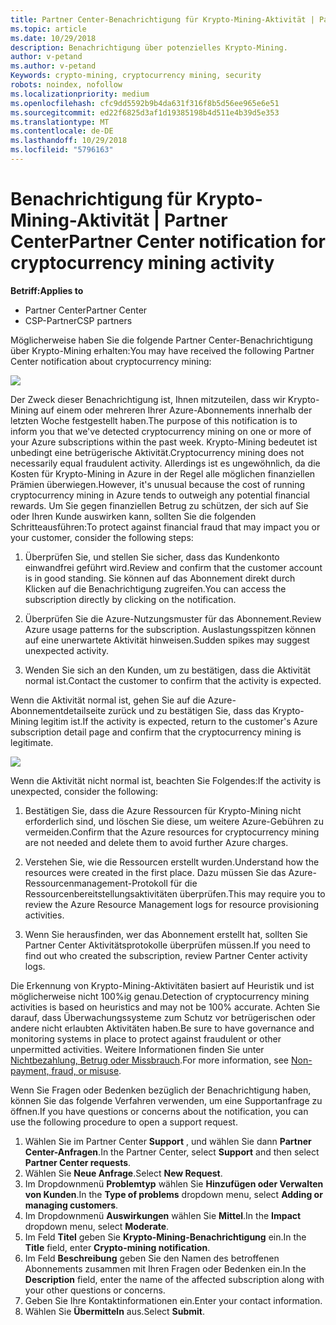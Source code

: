 ```yaml
---
title: Partner Center-Benachrichtigung für Krypto-Mining-Aktivität | Partner Center
ms.topic: article
ms.date: 10/29/2018
description: Benachrichtigung über potenzielles Krypto-Mining.
author: v-petand
ms.author: v-petand
Keywords: crypto-mining, cryptocurrency mining, security
robots: noindex, nofollow
ms.localizationpriority: medium
ms.openlocfilehash: cfc9dd5592b9b4da631f316f8b5d56ee965e6e51
ms.sourcegitcommit: ed22f6825d3af1d19385198b4d511e4b39d5e353
ms.translationtype: MT
ms.contentlocale: de-DE
ms.lasthandoff: 10/29/2018
ms.locfileid: "5796163"
---
```

# <a name="partner-center-notification-for-cryptocurrency-mining-activity"></a><span data-ttu-id="80975-103">Benachrichtigung für Krypto-Mining-Aktivität | Partner Center</span><span class="sxs-lookup"><span data-stu-id="80975-103">Partner Center notification for cryptocurrency mining activity</span></span>

**<span data-ttu-id="80975-104">Betriff:</span><span class="sxs-lookup"><span data-stu-id="80975-104">Applies to</span></span>**

-  <span data-ttu-id="80975-105">Partner Center</span><span class="sxs-lookup"><span data-stu-id="80975-105">Partner Center</span></span>
-  <span data-ttu-id="80975-106">CSP-Partner</span><span class="sxs-lookup"><span data-stu-id="80975-106">CSP partners</span></span>

<span data-ttu-id="80975-107">Möglicherweise haben Sie die folgende Partner Center-Benachrichtigung über Krypto-Mining erhalten:</span><span class="sxs-lookup"><span data-stu-id="80975-107">You may have received the following Partner Center notification about cryptocurrency mining:</span></span>
 
![](images/crypto1.png)

<span data-ttu-id="80975-108">Der Zweck dieser Benachrichtigung ist, Ihnen mitzuteilen, dass wir Krypto-Mining auf einem oder mehreren Ihrer Azure-Abonnements innerhalb der letzten Woche festgestellt haben.</span><span class="sxs-lookup"><span data-stu-id="80975-108">The purpose of this notification is to inform you that we've detected cryptocurrency mining on one or more of your Azure subscriptions within the past week.</span></span> <span data-ttu-id="80975-109">Krypto-Mining bedeutet ist unbedingt eine betrügerische Aktivität.</span><span class="sxs-lookup"><span data-stu-id="80975-109">Cryptocurrency mining does not necessarily equal fraudulent activity.</span></span> <span data-ttu-id="80975-110">Allerdings ist es ungewöhnlich, da die Kosten für Krypto-Mining in Azure in der Regel alle möglichen finanziellen Prämien überwiegen.</span><span class="sxs-lookup"><span data-stu-id="80975-110">However, it's unusual because the cost of running cryptocurrency mining in Azure tends to outweigh any potential financial rewards.</span></span> <span data-ttu-id="80975-111">Um Sie gegen finanziellen Betrug zu schützen, der sich auf Sie oder Ihren Kunde auswirken kann, sollten Sie die folgenden Schritteausführen:</span><span class="sxs-lookup"><span data-stu-id="80975-111">To protect against financial fraud that may impact you or your customer, consider the following steps:</span></span>

1.  <span data-ttu-id="80975-112">Überprüfen Sie, und stellen Sie sicher, dass das Kundenkonto einwandfrei geführt wird.</span><span class="sxs-lookup"><span data-stu-id="80975-112">Review and confirm that the customer account is in good standing.</span></span> <span data-ttu-id="80975-113">Sie können auf das Abonnement direkt durch Klicken auf die Benachrichtigung zugreifen.</span><span class="sxs-lookup"><span data-stu-id="80975-113">You can access the subscription directly by clicking on the notification.</span></span>

2.  <span data-ttu-id="80975-114">Überprüfen Sie die Azure-Nutzungsmuster für das Abonnement.</span><span class="sxs-lookup"><span data-stu-id="80975-114">Review Azure usage patterns for the subscription.</span></span> <span data-ttu-id="80975-115">Auslastungsspitzen können auf eine unerwartete Aktivität hinweisen.</span><span class="sxs-lookup"><span data-stu-id="80975-115">Sudden spikes may suggest unexpected activity.</span></span>

3.  <span data-ttu-id="80975-116">Wenden Sie sich an den Kunden, um zu bestätigen, dass die Aktivität normal ist.</span><span class="sxs-lookup"><span data-stu-id="80975-116">Contact the customer to confirm that the activity is expected.</span></span>

<span data-ttu-id="80975-117">Wenn die Aktivität normal ist, gehen Sie auf die Azure-Abonnementdetailseite zurück und zu bestätigen Sie, dass das Krypto-Mining legitim ist.</span><span class="sxs-lookup"><span data-stu-id="80975-117">If the activity is expected, return to the customer's Azure subscription detail page and confirm that the cryptocurrency mining is legitimate.</span></span> 


![](images/crypto2.png)

<span data-ttu-id="80975-118">Wenn die Aktivität nicht normal ist, beachten Sie Folgendes:</span><span class="sxs-lookup"><span data-stu-id="80975-118">If the activity is unexpected, consider the following:</span></span>

1.  <span data-ttu-id="80975-119">Bestätigen Sie, dass die Azure Ressourcen für Krypto-Mining nicht erforderlich sind, und löschen Sie diese, um weitere Azure-Gebühren zu vermeiden.</span><span class="sxs-lookup"><span data-stu-id="80975-119">Confirm that the Azure resources for cryptocurrency mining are not needed and delete them to avoid further Azure charges.</span></span>

2.  <span data-ttu-id="80975-120">Verstehen Sie, wie die Ressourcen erstellt wurden.</span><span class="sxs-lookup"><span data-stu-id="80975-120">Understand how the resources were created in the first place.</span></span> <span data-ttu-id="80975-121">Dazu müssen Sie das Azure-Ressourcenmanagement-Protokoll für die Ressourcenbereitstellungsaktivitäten überprüfen.</span><span class="sxs-lookup"><span data-stu-id="80975-121">This may require you to review the Azure Resource Management logs for resource provisioning activities.</span></span>

3.  <span data-ttu-id="80975-122">Wenn Sie herausfinden, wer das Abonnement erstellt hat, sollten Sie Partner Center Aktivitätsprotokolle überprüfen müssen.</span><span class="sxs-lookup"><span data-stu-id="80975-122">If you need to find out who created the subscription, review Partner Center activity logs.</span></span>

<span data-ttu-id="80975-123">Die Erkennung von Krypto-Mining-Aktivitäten basiert auf Heuristik und ist möglicherweise nicht 100%ig genau.</span><span class="sxs-lookup"><span data-stu-id="80975-123">Detection of cryptocurrency mining activities is based on heuristics and may not be 100% accurate.</span></span> <span data-ttu-id="80975-124">Achten Sie darauf, dass Überwachungssysteme zum Schutz vor betrügerischen oder andere nicht erlaubten Aktivitäten haben.</span><span class="sxs-lookup"><span data-stu-id="80975-124">Be sure to have governance and monitoring systems in place to protect against fraudulent or other unpermitted activities.</span></span> <span data-ttu-id="80975-125">Weitere Informationen finden Sie unter [Nichtbezahlung, Betrug oder Missbrauch](https://docs.microsoft.com/partner-center/non-payment--fraud--or-misuse).</span><span class="sxs-lookup"><span data-stu-id="80975-125">For more information, see [Non-payment, fraud, or misuse](https://docs.microsoft.com/partner-center/non-payment--fraud--or-misuse).</span></span>

<span data-ttu-id="80975-126">Wenn Sie Fragen oder Bedenken bezüglich der Benachrichtigung haben, können Sie das folgende Verfahren verwenden, um eine Supportanfrage zu öffnen.</span><span class="sxs-lookup"><span data-stu-id="80975-126">If you have questions or concerns about the notification, you can use the following procedure to open a support request.</span></span>

1.  <span data-ttu-id="80975-127">Wählen Sie im Partner Center **Support** , und wählen Sie dann **Partner Center-Anfragen**.</span><span class="sxs-lookup"><span data-stu-id="80975-127">In the Partner Center, select **Support** and then select **Partner Center requests**.</span></span>
3.  <span data-ttu-id="80975-128">Wählen Sie **Neue Anfrage**.</span><span class="sxs-lookup"><span data-stu-id="80975-128">Select **New Request**.</span></span> 
4.  <span data-ttu-id="80975-129">Im Dropdownmenü **Problemtyp** wählen Sie **Hinzufügen oder Verwalten von Kunden**.</span><span class="sxs-lookup"><span data-stu-id="80975-129">In the **Type of problems** dropdown menu, select **Adding or managing customers**.</span></span>
5.  <span data-ttu-id="80975-130">Im Dropdownmenü **Auswirkungen** wählen Sie **Mittel**.</span><span class="sxs-lookup"><span data-stu-id="80975-130">In the **Impact** dropdown menu, select **Moderate**.</span></span>
6.  <span data-ttu-id="80975-131">Im Feld **Titel** geben Sie **Krypto-Mining-Benachrichtigung** ein.</span><span class="sxs-lookup"><span data-stu-id="80975-131">In the **Title** field, enter **Crypto-mining notification**.</span></span>
7.  <span data-ttu-id="80975-132">Im Feld **Beschreibung** geben Sie den Namen des betroffenen Abonnements zusammen mit Ihren Fragen oder Bedenken ein.</span><span class="sxs-lookup"><span data-stu-id="80975-132">In the **Description** field, enter the name of the affected subscription along with your other questions or concerns.</span></span> 
8.  <span data-ttu-id="80975-133">Geben Sie Ihre Kontaktinformationen ein.</span><span class="sxs-lookup"><span data-stu-id="80975-133">Enter your contact information.</span></span>
9.  <span data-ttu-id="80975-134">Wählen Sie **Übermitteln** aus.</span><span class="sxs-lookup"><span data-stu-id="80975-134">Select **Submit**.</span></span>



